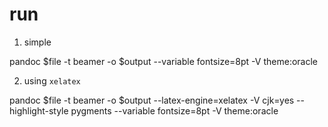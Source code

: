 run
===

1. simple

  pandoc $file -t beamer -o $output  --variable fontsize=8pt -V theme:oracle

2. using `xelatex`

  pandoc $file -t beamer -o $output  --latex-engine=xelatex -V cjk=yes --highlight-style pygments  --variable fontsize=8pt -V theme:oracle
